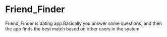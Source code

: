 # Friend_Finder
Friend_Finder is dating app.Basically you answer some questions, and then the app finds the best match based on other users in the system
